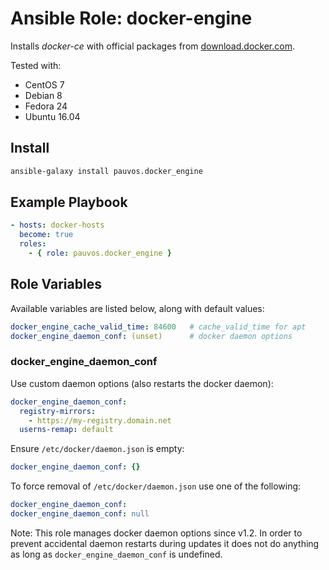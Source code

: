 # Ansible Role: docker-engine

Installs *docker-ce* with official packages from [download.docker.com](https://download.docker.com/).

Tested with:

* CentOS 7
* Debian 8
* Fedora 24
* Ubuntu 16.04

## Install

```bash
ansible-galaxy install pauvos.docker_engine
```

## Example Playbook

```yaml
- hosts: docker-hosts
  become: true
  roles:
    - { role: pauvos.docker_engine }
```

## Role Variables

Available variables are listed below, along with default values:

```yaml
docker_engine_cache_valid_time: 84600   # cache_valid_time for apt
docker_engine_daemon_conf: (unset)      # docker daemon options
```

### docker_engine_daemon_conf

Use custom daemon options (also restarts the docker daemon):

```yaml
docker_engine_daemon_conf:
  registry-mirrors:
    - https://my-registry.domain.net
  userns-remap: default
```

Ensure `/etc/docker/daemon.json` is empty:

```yaml
docker_engine_daemon_conf: {}
```

To force removal of `/etc/docker/daemon.json` use one of the following:

```yaml
docker_engine_daemon_conf:
docker_engine_daemon_conf: null
```

Note: This role manages docker daemon options since v1.2. In order to prevent accidental daemon restarts during updates it does not do anything as long as `docker_engine_daemon_conf` is undefined.